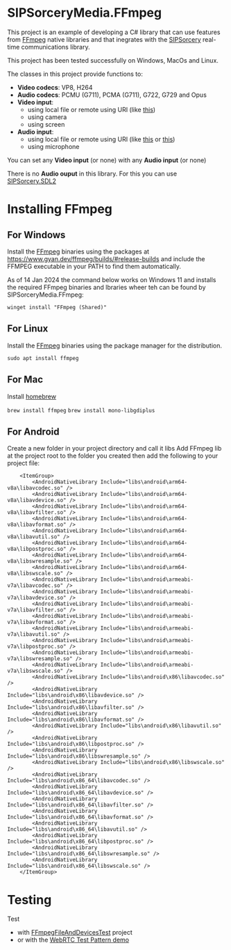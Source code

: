 # SIPSorceryMedia.FFmpeg

This project is an example of developing a C# library that can use features from [FFmpeg](https://ffmpeg.org/) native libraries and that inegrates with the [SIPSorcery](https://github.com/sipsorcery-org/sipsorcery) real-time communications library.

This project has been tested successfully on Windows, MacOs and Linux.

The classes in this project provide functions to:

 - **Video codecs**: VP8, H264
 - **Audio codecs**: PCMU (G711), PCMA (G711), G722, G729 and Opus
 - **Video input**:
    - using local file or remote using URI (like [this](https://upload.wikimedia.org/wikipedia/commons/3/36/Cosmos_Laundromat_-_First_Cycle_-_Official_Blender_Foundation_release.webm))
    - using camera 
    - using screen
 - **Audio input**:
    - using local file or remote using URI (like [this](https://upload.wikimedia.org/wikipedia/commons/3/36/Cosmos_Laundromat_-_First_Cycle_-_Official_Blender_Foundation_release.webm) or [this](https://upload.wikimedia.org/wikipedia/commons/0/0f/Pop_RockBrit_%28exploration%29-en_wave.wav))
    - using microphone

You can set any **Video input** (or none) with any **Audio input** (or none)

There is no **Audio ouput** in this library. For this you can use [SIPSorcery.SDL2](https://github.com/sipsorcery-org/SIPSorcery.SDL2)

# Installing FFmpeg

## For Windows

Install the [FFmpeg](https://www.ffmpeg.org/) binaries using the packages at https://www.gyan.dev/ffmpeg/builds/#release-builds and include the FFMPEG executable in your PATH to find them automatically.

As of 14 Jan 2024 the command below works on Windows 11 and installs the required FFmpeg binaries and lbraries wheer teh can be found by SIPSorceryMedia.FFmpeg:

`winget install "FFmpeg (Shared)"`

## For Linux

Install the [FFmpeg](https://www.ffmpeg.org/) binaries using the package manager for the distribution.

`sudo apt install ffmpeg`

## For Mac

Install [homebrew](https://brew.sh/)

`brew install ffmpeg`
`brew install mono-libgdiplus`
## For Android
Create a new folder in your project directory and call it libs
Add FFmpeg lib at the project root to the folder you created
then add the following to your project file:

```
	<ItemGroup>
		<AndroidNativeLibrary Include="libs\android\arm64-v8a\libavcodec.so" />
		<AndroidNativeLibrary Include="libs\android\arm64-v8a\libavdevice.so" />
		<AndroidNativeLibrary Include="libs\android\arm64-v8a\libavfilter.so" />
		<AndroidNativeLibrary Include="libs\android\arm64-v8a\libavformat.so" />
		<AndroidNativeLibrary Include="libs\android\arm64-v8a\libavutil.so" />
		<AndroidNativeLibrary Include="libs\android\arm64-v8a\libpostproc.so" />
		<AndroidNativeLibrary Include="libs\android\arm64-v8a\libswresample.so" />
		<AndroidNativeLibrary Include="libs\android\arm64-v8a\libswscale.so" />
		<AndroidNativeLibrary Include="libs\android\armeabi-v7a\libavcodec.so" />
		<AndroidNativeLibrary Include="libs\android\armeabi-v7a\libavdevice.so" />
		<AndroidNativeLibrary Include="libs\android\armeabi-v7a\libavfilter.so" />
		<AndroidNativeLibrary Include="libs\android\armeabi-v7a\libavformat.so" />
		<AndroidNativeLibrary Include="libs\android\armeabi-v7a\libavutil.so" />
		<AndroidNativeLibrary Include="libs\android\armeabi-v7a\libpostproc.so" />
		<AndroidNativeLibrary Include="libs\android\armeabi-v7a\libswresample.so" />
		<AndroidNativeLibrary Include="libs\android\armeabi-v7a\libswscale.so" />
		<AndroidNativeLibrary Include="libs\android\x86\libavcodec.so" />
		<AndroidNativeLibrary Include="libs\android\x86\libavdevice.so" />
		<AndroidNativeLibrary Include="libs\android\x86\libavfilter.so" />
		<AndroidNativeLibrary Include="libs\android\x86\libavformat.so" />
		<AndroidNativeLibrary Include="libs\android\x86\libavutil.so" />
		<AndroidNativeLibrary Include="libs\android\x86\libpostproc.so" />
		<AndroidNativeLibrary Include="libs\android\x86\libswresample.so" />
		<AndroidNativeLibrary Include="libs\android\x86\libswscale.so" />
		<AndroidNativeLibrary Include="libs\android\x86_64\libavcodec.so" />
		<AndroidNativeLibrary Include="libs\android\x86_64\libavdevice.so" />
		<AndroidNativeLibrary Include="libs\android\x86_64\libavfilter.so" />
		<AndroidNativeLibrary Include="libs\android\x86_64\libavformat.so" />
		<AndroidNativeLibrary Include="libs\android\x86_64\libavutil.so" />
		<AndroidNativeLibrary Include="libs\android\x86_64\libpostproc.so" />
		<AndroidNativeLibrary Include="libs\android\x86_64\libswresample.so" />
		<AndroidNativeLibrary Include="libs\android\x86_64\libswscale.so" />
	</ItemGroup>
```
# Testing

Test 
- with [FFmpegFileAndDevicesTest](./test/FFmpegFileAndDevicesTest) project
- or with the [WebRTC Test Pattern demo](https://github.com/sipsorcery/sipsorcery/tree/master/examples/WebRTCExamples/WebRTCTestPatternServer)


